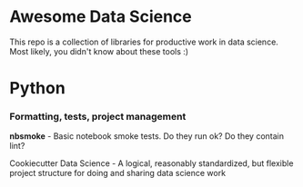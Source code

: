 # Awesome Data Science

This repo is a collection of libraries for productive work in data science. Most likely, you didn't know about these tools :)

# Python

### Formatting, tests, project management

**nbsmoke** - Basic notebook smoke tests. Do they run ok? Do they contain lint?

Cookiecutter Data Science - A logical, reasonably standardized, but flexible project structure for doing and sharing data science work
